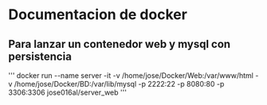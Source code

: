 # Documentacion de docker

## Para lanzar un contenedor web y mysql con persistencia
'''
docker run --name server -it -v /home/jose/Docker/Web:/var/www/html -v /home/jose/Docker/BD:/var/lib/mysql -p 2222:22 -p 8080:80 -p 3306:3306 jose016al/server_web
'''